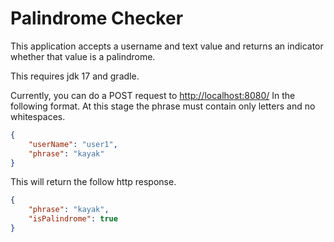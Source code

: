 # Palindrome Checker

This application accepts a username and text value and returns an indicator whether that value is a palindrome.

This requires jdk 17 and gradle.

Currently, you can do a POST request to [http://localhost:8080/](http://localhost:8080/)
In the following format. At this stage the phrase must contain only letters and no whitespaces.
```JSON
{
	"userName": "user1",
	"phrase": "kayak"
}
```

This will return the follow http response.
```JSON
{
	"phrase": "kayak",
	"isPalindrome": true
}
```

